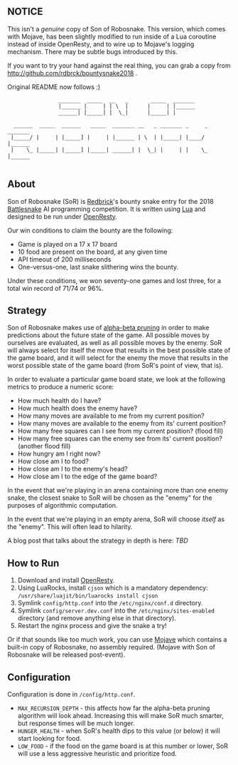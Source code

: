 ## NOTICE

This isn't a _genuine_ copy of Son of Robosnake. This version, which comes with Mojave, has been slightly modified to run inside of a Lua coroutine instead of inside OpenResty, and to wire up to Mojave's logging mechanism. There may be subtle bugs introduced by this.

If you want to try your hand against the real thing, you can grab a copy from http://github.com/rdbrck/bountysnake2018 .

Original README now follows :)
  

```
                _______  _____  __   _       _____  _______            
                |______ |     | | \  |      |     | |______            
                ______| |_____| |  \_|      |_____| |                  
                                                                       
  ______  _____  ______   _____  _______ __   _ _______ _     _ _______
 |_____/ |     | |_____] |     | |______ | \  | |_____| |____/  |______
 |    \_ |_____| |_____] |_____| ______| |  \_| |     | |    \_ |______
                                                                       
```

## About
Son of Robosnake (SoR) is [Redbrick](http://www.rdbrck.com)'s bounty snake entry for the 2018 [Battlesnake](http://www.battlesnake.io) AI programming competition. It is written using [Lua](https://www.lua.org/) and designed to be run under [OpenResty](http://openresty.org/).

Our win conditions to claim the bounty are the following:
* Game is played on a 17 x 17 board
* 10 food are present on the board, at any given time
* API timeout of 200 milliseconds
* One-versus-one, last snake slithering wins the bounty.

Under these conditions, we won seventy-one games and lost three, for a total win record of 71/74 or 96%.


## Strategy
Son of Robosnake makes use of [alpha-beta pruning](https://en.wikipedia.org/wiki/Alpha%E2%80%93beta_pruning) in order to make predictions about the future state of the game. All possible moves by ourselves are evaluated, as well as all possible moves by the enemy. SoR will always select for itself the move that results in the best possible state of the game board, and it will select for the enemy the move that results in the worst possible state of the game board (from SoR's point of view, that is).

In order to evaluate a particular game board state, we look at the following metrics to produce a numeric score:

* How much health do I have?
* How much health does the enemy have?
* How many moves are available to me from my current position?
* How many moves are available to the enemy from its' current position?
* How many free squares can I see from my current position? (flood fill)
* How many free squares can the enemy see from its' current position? (another flood fill)
* How hungry am I right now?
* How close am I to food?
* How close am I to the enemy's head?
* How close am I to the edge of the game board?

In the event that we're playing in an arena containing more than one enemy snake, the closest snake to SoR will be chosen as the "enemy" for the purposes of algorithmic computation.

In the event that we're playing in an empty arena, SoR will choose *itself* as the "enemy". This will often lead to hilarity.

A blog post that talks about the strategy in depth is here: *TBD*


## How to Run
1. Download and install [OpenResty](http://openresty.org/).
2. Using LuaRocks, install `cjson` which is a mandatory dependency: `/usr/share/luajit/bin/luarocks install cjson`
3. Symlink `config/http.conf` into the `/etc/nginx/conf.d` directory.
4. Symlink `config/server.dev.conf` into the `/etc/nginx/sites-enabled` directory (and remove anything else in that directory).
5. Restart the nginx process and give the snake a try!

Or if that sounds like too much work, you can use [Mojave](https://github.com/smallsco/mojave) which contains a built-in copy of Robosnake, no assembly required. (Mojave with Son of Robosnake will be released post-event).


## Configuration
Configuration is done in `/config/http.conf`. 

* `MAX_RECURSION_DEPTH` - this affects how far the alpha-beta pruning algorithm will look ahead. Increasing this will make SoR much smarter, but response times will be much longer.
* `HUNGER_HEALTH` - when SoR's health dips to this value (or below) it will start looking for food.
* `LOW_FOOD` - if the food on the game board is at this number or lower, SoR will use a less aggressive heuristic and prioritize food.
